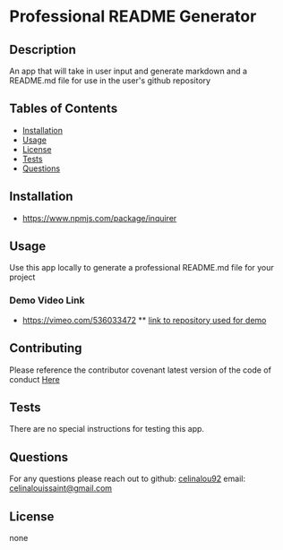 # Professional README Generator 

## Description 
An app that will take in user input and generate markdown and a README.md file for use in the user's github repository

## Tables of Contents
* [Installation](#installation)
* [Usage](#usage)
* [License](#license)
* [Tests](#tests)
* [Questions](#questions)
  
## Installation 
* https://www.npmjs.com/package/inquirer

## Usage
Use this app locally to generate a professional README.md file for your project 

### Demo Video Link
* https://vimeo.com/536033472
** [link to repository used for demo](https://github.com/celinalou92/git-it-done)

## Contributing
Please reference the contributor covenant latest version of the code of conduct [Here](https://www.contributor-covenant.org/version/2/0/code_of_conduct/code_of_conduct.md)

## Tests
There are no special instructions for testing this app.

## Questions
For any questions please reach out to 
github: [celinalou92](https://github.com/celinalou92)
email: celinalouissaint@gmail.com


## License
none